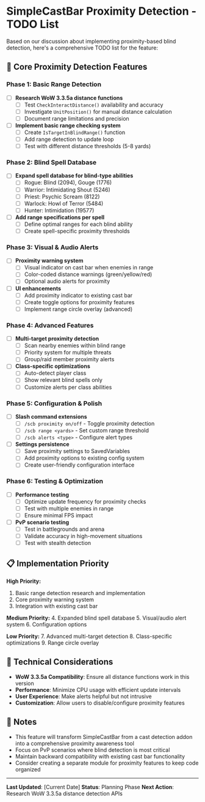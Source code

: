 # SimpleCastBar Proximity Detection - TODO List

Based on our discussion about implementing proximity-based blind detection, here's a comprehensive TODO list for the feature:

## 🎯 Core Proximity Detection Features

### Phase 1: Basic Range Detection
- [ ] **Research WoW 3.3.5a distance functions**
  - [ ] Test `CheckInteractDistance()` availability and accuracy
  - [ ] Investigate `UnitPosition()` for manual distance calculation
  - [ ] Document range limitations and precision

- [ ] **Implement basic range checking system**
  - [ ] Create `IsTargetInBlindRange()` function
  - [ ] Add range detection to update loop
  - [ ] Test with different distance thresholds (5-8 yards)

### Phase 2: Blind Spell Database
- [ ] **Expand spell database for blind-type abilities**
  - [ ] Rogue: Blind (2094), Gouge (1776)
  - [ ] Warrior: Intimidating Shout (5246)
  - [ ] Priest: Psychic Scream (8122)
  - [ ] Warlock: Howl of Terror (5484)
  - [ ] Hunter: Intimidation (19577)

- [ ] **Add range specifications per spell**
  - [ ] Define optimal ranges for each blind ability
  - [ ] Create spell-specific proximity thresholds

### Phase 3: Visual & Audio Alerts
- [ ] **Proximity warning system**
  - [ ] Visual indicator on cast bar when enemies in range
  - [ ] Color-coded distance warnings (green/yellow/red)
  - [ ] Optional audio alerts for proximity

- [ ] **UI enhancements**
  - [ ] Add proximity indicator to existing cast bar
  - [ ] Create toggle options for proximity features
  - [ ] Implement range circle overlay (advanced)

### Phase 4: Advanced Features
- [ ] **Multi-target proximity detection**
  - [ ] Scan nearby enemies within blind range
  - [ ] Priority system for multiple threats
  - [ ] Group/raid member proximity alerts

- [ ] **Class-specific optimizations**
  - [ ] Auto-detect player class
  - [ ] Show relevant blind spells only
  - [ ] Customize alerts per class abilities

### Phase 5: Configuration & Polish
- [ ] **Slash command extensions**
  - [ ] `/scb proximity on/off` - Toggle proximity detection
  - [ ] `/scb range <yards>` - Set custom range threshold
  - [ ] `/scb alerts <type>` - Configure alert types

- [ ] **Settings persistence**
  - [ ] Save proximity settings to SavedVariables
  - [ ] Add proximity options to existing config system
  - [ ] Create user-friendly configuration interface

### Phase 6: Testing & Optimization
- [ ] **Performance testing**
  - [ ] Optimize update frequency for proximity checks
  - [ ] Test with multiple enemies in range
  - [ ] Ensure minimal FPS impact

- [ ] **PvP scenario testing**
  - [ ] Test in battlegrounds and arena
  - [ ] Validate accuracy in high-movement situations
  - [ ] Test with stealth detection

## 📋 Implementation Priority

**High Priority:**
1. Basic range detection research and implementation
2. Core proximity warning system
3. Integration with existing cast bar

**Medium Priority:**
4. Expanded blind spell database
5. Visual/audio alert system
6. Configuration options

**Low Priority:**
7. Advanced multi-target detection
8. Class-specific optimizations
9. Range circle overlay

## 🔧 Technical Considerations

- **WoW 3.3.5a Compatibility**: Ensure all distance functions work in this version
- **Performance**: Minimize CPU usage with efficient update intervals
- **User Experience**: Make alerts helpful but not intrusive
- **Customization**: Allow users to disable/configure proximity features

## 📝 Notes

- This feature will transform SimpleCastBar from a cast detection addon into a comprehensive proximity awareness tool
- Focus on PvP scenarios where blind detection is most critical
- Maintain backward compatibility with existing cast bar functionality
- Consider creating a separate module for proximity features to keep code organized

---

**Last Updated**: [Current Date]
**Status**: Planning Phase
**Next Action**: Research WoW 3.3.5a distance detection APIs